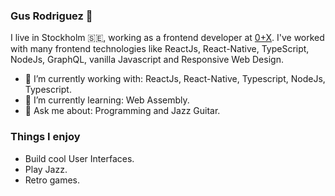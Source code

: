 ### Gus Rodriguez 👋

I live in Stockholm :sweden:, working as a frontend developer at [0+X](https://0x.se). I've worked with many frontend technologies like ReactJs, React-Native, TypeScript, NodeJs, GraphQL, vanilla Javascript and Responsive Web Design. 

- 🔭 I’m currently working with: ReactJs, React-Native, Typescript, NodeJs, Typescript.
- 🌱 I’m currently learning: Web Assembly.
- 💬 Ask me about: Programming and Jazz Guitar.

### Things I enjoy
- Build cool User Interfaces.
- Play Jazz.
- Retro games.
